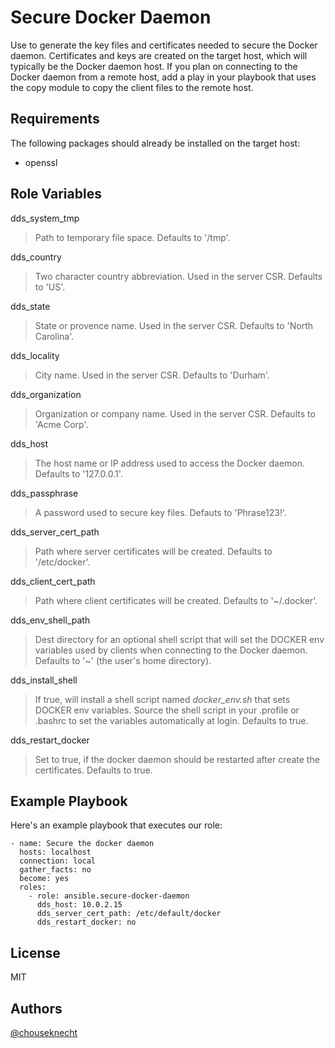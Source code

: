 Secure Docker Daemon
====================

Use to generate the key files and certificates needed to secure the Docker daemon. Certificates
and keys are created on the target host, which will typically be the Docker daemon host.  If you
plan on connecting to the Docker daemon from a remote host, add a play in your playbook that 
uses the copy module to copy the client files to the remote host. 

Requirements
------------

The following packages should already be installed on the target host: 

- openssl 


Role Variables
--------------

dds_system_tmp
> Path to temporary file space. Defaults to '/tmp'.

dds_country
> Two character country abbreviation. Used in the server CSR. Defaults to 'US'. 

dds_state
> State or provence name. Used in the server CSR. Defaults to 'North Carolina'.

dds_locality
> City name. Used in the server CSR. Defaults to 'Durham'. 

dds_organization
> Organization or company name. Used in the server CSR. Defaults to 'Acme Corp'.

dds_host 
> The host name or IP address used to access the Docker daemon. Defaults to '127.0.0.1'.

dds_passphrase
> A password used to secure key files. Defauts to 'Phrase123!'.

dds_server_cert_path
> Path where server certificates will be created. Defaults to '/etc/docker'.

dds_client_cert_path
> Path where client certificates will be created. Defaults to '~/.docker'.

dds_env_shell_path
> Dest directory for an optional shell script that will set the DOCKER env variables used by
> clients when connecting to the Docker daemon. Defaults to '~' (the user's home directory).

dds_install_shell
> If true, will install a shell script named *docker_env.sh* that sets DOCKER env variables. Source the shell script
> in your .profile or .bashrc to set the variables automatically at login. Defaults to true.  

dds_restart_docker
> Set to true, if the docker daemon should be restarted after create the certificates. Defaults to true.

Example Playbook
----------------

Here's an example playbook that executes our role:

    - name: Secure the docker daemon
      hosts: localhost
      connection: local
      gather_facts: no
      become: yes
      roles:
        - role: ansible.secure-docker-daemon
          dds_host: 10.0.2.15
          dds_server_cert_path: /etc/default/docker
          dds_restart_docker: no

License
-------

MIT

Authors
-------

[@chouseknecht](@chouseknecht)

